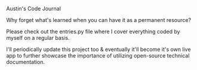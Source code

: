 Austin's Code Journal

Why forget what's learned when you can have it as a permanent resource?

Please check out the entries.py file where I cover everything coded by myself on a regular basis.

I'll periodically update this project too & eventually it'll become it's own live app to further showcase the importance of utilizing open-source technical documentation.
